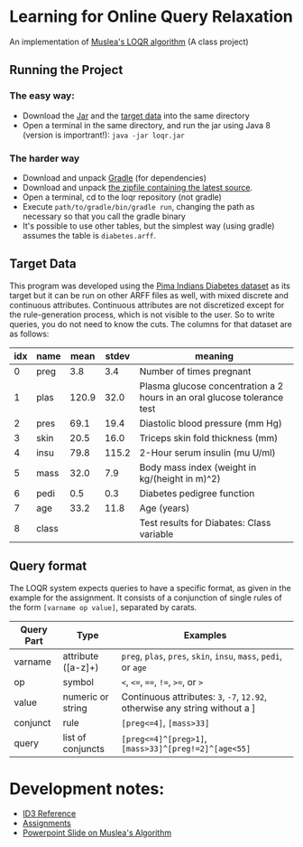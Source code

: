 # Learning for Online Query Relaxation
An implementation of [Muslea's LOQR algorithm](http://webpages.uncc.edu/ras/Muslea-paper.pdf) (A class project)

## Running the Project

### The easy way:
- Download the [Jar](https://drive.google.com/file/d/0B2p-nOzrZclTY2kyUlhlVm5ySVE/view) and the [target data](https://github.com/SeanTater/loqr/raw/master/diabetes.arff) into the same directory
- Open a terminal in the same directory, and run the jar using Java 8 (version is importrant!): `java -jar loqr.jar`

### The harder way
- Download and unpack [Gradle](https://services.gradle.org/distributions/gradle-2.3-all.zip) (for dependencies)
- Download and unpack [the zipfile containing the latest source](https://github.com/SeanTater/loqr/archive/master.zip).
- Open a terminal, cd to the loqr repository (not gradle)
- Execute `path/to/gradle/bin/gradle run`, changing the path as necessary so that you call the gradle binary
 - It's possible to use other tables, but the simplest way (using gradle) assumes the table is `diabetes.arff`.

## Target Data
This program was developed using the [Pima Indians Diabetes dataset](https://archive.ics.uci.edu/ml/datasets/Pima+Indians+Diabetes) as its target but it can be run on other ARFF files as well, with mixed discrete and continuous attributes. Continuous attributes are not discretized except for the rule-generation process, which is not visible to the user. So to write queries, you do not need to know the cuts. The columns for that dataset are as follows:

|idx| name  | mean | stdev | meaning
|---|-------|------|-------|---------
|  0| preg  | 3.8  | 3.4   | Number of times pregnant
|  1| plas  | 120.9| 32.0  | Plasma glucose concentration a 2 hours in an oral glucose tolerance test
|  2| pres  | 69.1 | 19.4  | Diastolic blood pressure (mm Hg)
|  3| skin  | 20.5 | 16.0  | Triceps skin fold thickness (mm)
|  4| insu  | 79.8 | 115.2 | 2-Hour serum insulin (mu U/ml)
|  5| mass  | 32.0 | 7.9   | Body mass index (weight in kg/(height in m)^2)
|  6| pedi  | 0.5  | 0.3   | Diabetes pedigree function
|  7| age   | 33.2 | 11.8  | Age (years)
|  8| class |      |       | Test results for Diabates: Class variable

## Query format
The LOQR system expects queries to have a specific format, as given in the example for the assignment. It consists of a conjunction of single rules of the form `[varname op value]`, separated by carats.

| Query Part | Type               | Examples
|------------|--------------------| ---
| varname    | attribute ([a-z]+) | `preg`, `plas`, `pres`, `skin`, `insu`, `mass`, `pedi`, or `age`
| op         | symbol             | `<`, `<=`, `==`, `!=`, `>=`, or `>`
| value      | numeric or string  | Continuous attributes: `3`, `-7`, `12.92`, otherwise any string without a ]
| conjunct   | rule               | `[preg<=4]`, `[mass>33]`
| query      | list of conjuncts  | `[preg<=4]^[preg>1]`, `[mass>33]^[preg!=2]^[age<55]`

# Development notes:
- [ID3 Reference](http://www.cis.temple.edu/~giorgio/cis587/readings/id3-c45.html)
- [Assignments](http://webpages.uncc.edu/ras/KBS-15.html)
- [Powerpoint Slide on Muslea's Algorithm](http://www.cs.uncc.edu/~ras/Failing-Queries-Muslea.ppt)
